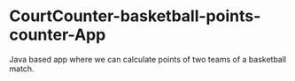 # CourtCounter-basketball-points-counter-App
Java based app where we can calculate points of two teams of a basketball match.
